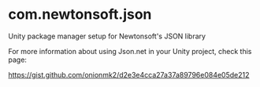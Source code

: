 # com.newtonsoft.json
Unity package manager setup for Newtonsoft's JSON library

For more information about using Json.net in your Unity project, check this page:

https://gist.github.com/onionmk2/d2e3e4cca27a37a89796e084e05de212

